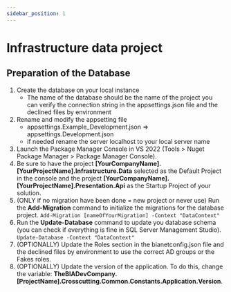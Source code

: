 ```yaml
---
sidebar_position: 1
---
```

# Infrastructure data project

## Preparation of the Database

1. Create the database on your local instance
    - The name of the database should be the name of the project you can verify the connection string in the appsettings.json file and the declined files by environment
2. Rename and modify the appsetting file
    - appsettings.Example_Development.json => appsettings.Development.json
    - if needed rename the server localhost to your local server name
3. Launch the Package Manager Console in VS 2022 (Tools > Nuget Package Manager > Package Manager Console).
4. Be sure to have the project **[YourCompanyName].[YourProjectName].Infrastructure.Data** selected as the Default Project in the console and the project **[YourCompanyName].[YourProjectName].Presentation.Api** as the Startup Project of your solution.
5. (ONLY if no migration have been done = new project or never use) Run the **Add-Migration** command to initialize the migrations for the database project. `Add-Migration [nameOfYourMigration] -Context "DataContext"`
6. Run the **Update-Database** command to update you database schema (you can check if everything is fine in SQL Server Management Studio).  `Update-Database -Context "DataContext"`
7. (OPTIONALLY) Update the Roles section in the bianetconfig.json file and the declined files by environment to use the correct AD groups or the Fakes roles.
8. (OPTIONALLY) Update the version of the application. To do this, change the variable: **TheBIADevCompany.[ProjectName].Crosscutting.Common.Constants.Application.Version**.
